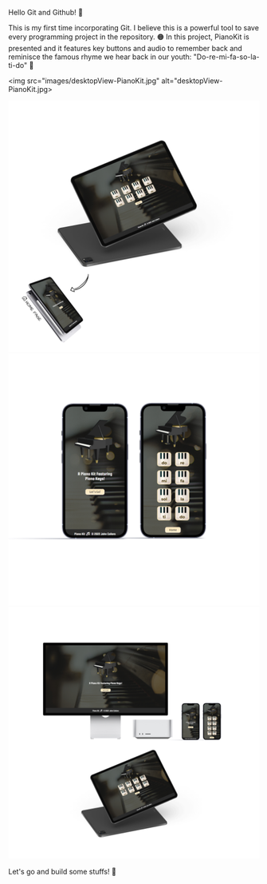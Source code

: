 Hello Git and Github! 👋

This is my first time incorporating Git. I believe this is a powerful tool to save every programming project in the repository. 🟠 In this project, PianoKit is presented and it features key buttons and audio to remember back and reminisce the famous rhyme we hear back in our youth: "Do-re-mi-fa-so-la-ti-do" 🎵


<img src="images/desktopView-PianoKit.jpg" alt="desktopView-PianoKit.jpg>

<img src="images/tabletView-PianoKit.jpg" alt="tabletView-PianoKit.jpg">

<img src="images/mobileView-PianoKit.jpg" alt="mobileView-PianoKit.jpg">

<img src="images/allView-PianoKit.jpg" alt="allView-PianoKit.jpg">

Let's go and build some stuffs! 🎹

